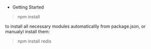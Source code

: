 * Getting Started

> npm install

to install all necessary modules automaticallly from package.json, or manualyl install them:

> npm install redis
